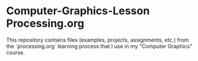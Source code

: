 # Computer-Graphics-Lesson Processing.org
This repository contains files (examples, projects, assignments, etc.) from the ´processing.org´ learning process that I use in my "Computer Graphics" course. 
